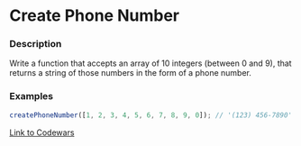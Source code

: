 # Create Phone Number

### Description

Write a function that accepts an array of 10 integers (between 0 and 9), that returns a string of those numbers in the form of a phone number.

### Examples

```javascript
createPhoneNumber([1, 2, 3, 4, 5, 6, 7, 8, 9, 0]); // '(123) 456-7890'
```

[Link to Codewars](https://www.codewars.com/kata/create-phone-number)